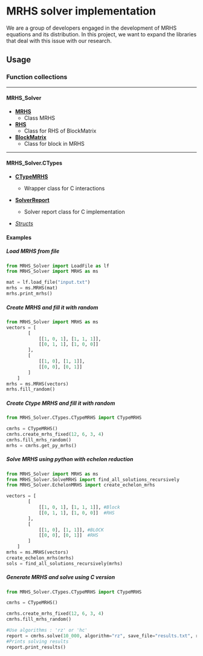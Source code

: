 # MRHS solver implementation
We are a group of developers engaged in the development of MRHS equations and its distribution. In this project, we want to expand the libraries that deal with this issue with our research.

## Usage 





### Function collections

---

#### MRHS_Solver
- [**MRHS**](MRHS.md)
  - Class MRHS
- [**RHS**](RHS.md)
  - Class for RHS of BlockMatrix
- [**BlockMatrix**](BlockMatrix.md)
  - Class for block in MRHS

---

#### MRHS_Solver.CTypes

- [**CTypeMRHS**](CTypeMRHS.md) 
  - Wrapper class for C interactions

- [**SolverReport**](SolverReport.md)
  - Solver report class for C implementation 
  
- [*Structs*](CStructs.md)


#### Examples

##### Load MRHS from file

```python
from MRHS_Solver import LoadFile as lf
from MRHS_Solver import MRHS as ms

mat = lf.load_file("input.txt")
mrhs = ms.MRHS(mat)
mrhs.print_mrhs()
```

##### Create MRHS and fill it with random

```python
from MRHS_Solver import MRHS as ms
vectors = [
        [
            [[1, 0, 1], [1, 1, 1]],
            [[0, 1, 1], [1, 0, 0]]
        ],
        [
            [[1, 0], [1, 1]],
            [[0, 0], [0, 1]]
        ]
    ]
mrhs = ms.MRHS(vectors)
mrhs.fill_random()
```

##### Create Ctype MRHS and fill it with random
```python
from MRHS_Solver.CTypes.CTypeMRHS import CTypeMRHS

cmrhs = CTypeMRHS()
cmrhs.create_mrhs_fixed(12, 6, 3, 4)
cmrhs.fill_mrhs_random()
mrhs = cmrhs.get_py_mrhs()
```
##### Solve MRHS using python with echelon reduction

```python
from MRHS_Solver import MRHS as ms
from MRHS_Solver.SolveMRHS import find_all_solutions_recursively
from MRHS_Solver.EchelonMRHS import create_echelon_mrhs

vectors = [
        [
            [[1, 0, 1], [1, 1, 1]], #Block
            [[0, 1, 1], [1, 0, 0]]  #RHS
        ],
        [
            [[1, 0], [1, 1]], #BLOCK
            [[0, 0], [0, 1]]  #RHS
        ]
    ]
mrhs = ms.MRHS(vectors)
create_echelon_mrhs(mrhs)
sols = find_all_solutions_recursively(mrhs)
```

##### Generate MRHS and solve using C version

```python
from MRHS_Solver.CTypes.CTypeMRHS import CTypeMRHS

cmrhs = CTypeMRHS()

cmrhs.create_mrhs_fixed(12, 6, 3, 4)
cmrhs.fill_mrhs_random()

#Use algorithms : 'rz' or 'hc'
report = cmrhs.solve(10_000, algorithm="rz", save_file="results.txt", report_solutions=0)
#Prints solving results
report.print_results()
```

        

